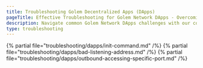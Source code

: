 ```yaml
---
title: Troubleshooting Golem Decentralized Apps (DApps) 
pageTitle: Effective Troubleshooting for Golem Network DApps - Overcoming Common Issues 
description: Navigate common Golem Network DApps challenges with our comprehensive troubleshooting guide. Solve configuration and connectivity problems swiftly.
type: troubleshooting
---
```


{% partial file="troubleshooting/dapps/init-command.md" /%}
{% partial file="troubleshooting/dapps/bad-listening-address.md" /%}
{% partial file="troubleshooting/dapps/outbound-accessing-specific-port.md" /%}
